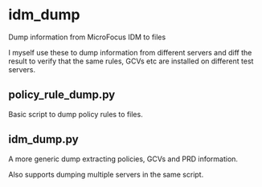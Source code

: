 # idm_dump
Dump information from MicroFocus IDM to files

I myself use these to dump information from different servers and diff the result to verify that the same rules, GCVs etc are installed on different test servers.

## policy_rule_dump.py
Basic script to dump policy rules to files.

## idm_dump.py
A more generic dump extracting policies, GCVs and PRD  information.

Also supports dumping multiple servers in the same script.
